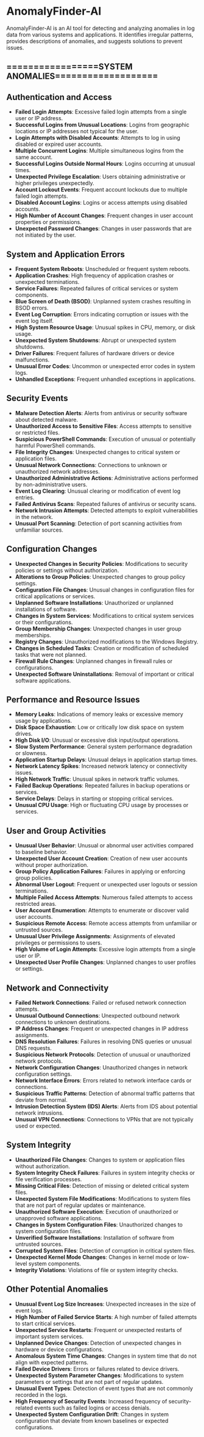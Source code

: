 # AnomalyFinder-AI
AnomalyFinder-AI is an AI tool for detecting and analyzing anomalies in log data from various systems and applications. It identifies irregular patterns, provides descriptions of anomalies, and suggests solutions to prevent issues. 

## =================SYSTEM ANOMALIES===================

## Authentication and Access

- **Failed Login Attempts**: Excessive failed login attempts from a single user or IP address.
- **Successful Logins from Unusual Locations**: Logins from geographic locations or IP addresses not typical for the user.
- **Login Attempts with Disabled Accounts**: Attempts to log in using disabled or expired user accounts.
- **Multiple Concurrent Logins**: Multiple simultaneous logins from the same account.
- **Successful Logins Outside Normal Hours**: Logins occurring at unusual times.
- **Unexpected Privilege Escalation**: Users obtaining administrative or higher privileges unexpectedly.
- **Account Lockout Events**: Frequent account lockouts due to multiple failed login attempts.
- **Disabled Account Logins**: Logins or access attempts using disabled accounts.
- **High Number of Account Changes**: Frequent changes in user account properties or permissions.
- **Unexpected Password Changes**: Changes in user passwords that are not initiated by the user.


## System and Application Errors

- **Frequent System Reboots**: Unscheduled or frequent system reboots.
- **Application Crashes**: High frequency of application crashes or unexpected terminations.
- **Service Failures**: Repeated failures of critical services or system components.
- **Blue Screen of Death (BSOD)**: Unplanned system crashes resulting in BSOD errors.
- **Event Log Corruption**: Errors indicating corruption or issues with the event log itself.
- **High System Resource Usage**: Unusual spikes in CPU, memory, or disk usage.
- **Unexpected System Shutdowns**: Abrupt or unexpected system shutdowns.
- **Driver Failures**: Frequent failures of hardware drivers or device malfunctions.
- **Unusual Error Codes**: Uncommon or unexpected error codes in system logs.
- **Unhandled Exceptions**: Frequent unhandled exceptions in applications.


## Security Events

- **Malware Detection Alerts**: Alerts from antivirus or security software about detected malware.
- **Unauthorized Access to Sensitive Files**: Access attempts to sensitive or restricted files.
- **Suspicious PowerShell Commands**: Execution of unusual or potentially harmful PowerShell commands.
- **File Integrity Changes**: Unexpected changes to critical system or application files.
- **Unusual Network Connections**: Connections to unknown or unauthorized network addresses.
- **Unauthorized Administrative Actions**: Administrative actions performed by non-administrative users.
- **Event Log Clearing**: Unusual clearing or modification of event log entries.
- **Failed Antivirus Scans**: Repeated failures of antivirus or security scans.
- **Network Intrusion Attempts**: Detected attempts to exploit vulnerabilities in the network.
- **Unusual Port Scanning**: Detection of port scanning activities from unfamiliar sources.


## Configuration Changes

- **Unexpected Changes in Security Policies**: Modifications to security policies or settings without authorization.
- **Alterations to Group Policies**: Unexpected changes to group policy settings.
- **Configuration File Changes**: Unusual changes in configuration files for critical applications or services.
- **Unplanned Software Installations**: Unauthorized or unplanned installations of software.
- **Changes in System Services**: Modifications to critical system services or their configurations.
- **Group Membership Changes**: Unexpected changes in user group memberships.
- **Registry Changes**: Unauthorized modifications to the Windows Registry.
- **Changes in Scheduled Tasks**: Creation or modification of scheduled tasks that were not planned.
- **Firewall Rule Changes**: Unplanned changes in firewall rules or configurations.
- **Unexpected Software Uninstallations**: Removal of important or critical software applications.


## Performance and Resource Issues

- **Memory Leaks**: Indications of memory leaks or excessive memory usage by applications.
- **Disk Space Exhaustion**: Low or critically low disk space on system drives.
- **High Disk I/O**: Unusual or excessive disk input/output operations.
- **Slow System Performance**: General system performance degradation or slowness.
- **Application Startup Delays**: Unusual delays in application startup times.
- **Network Latency Spikes**: Increased network latency or connectivity issues.
- **High Network Traffic**: Unusual spikes in network traffic volumes.
- **Failed Backup Operations**: Repeated failures in backup operations or services.
- **Service Delays**: Delays in starting or stopping critical services.
- **Unusual CPU Usage**: High or fluctuating CPU usage by processes or services.


## User and Group Activities

- **Unusual User Behavior**: Unusual or abnormal user activities compared to baseline behavior.
- **Unexpected User Account Creation**: Creation of new user accounts without proper authorization.
- **Group Policy Application Failures**: Failures in applying or enforcing group policies.
- **Abnormal User Logout**: Frequent or unexpected user logouts or session terminations.
- **Multiple Failed Access Attempts**: Numerous failed attempts to access restricted areas.
- **User Account Enumeration**: Attempts to enumerate or discover valid user accounts.
- **Suspicious Remote Access**: Remote access attempts from unfamiliar or untrusted sources.
- **Unusual User Privilege Assignments**: Assignments of elevated privileges or permissions to users.
- **High Volume of Login Attempts**: Excessive login attempts from a single user or IP.
- **Unexpected User Profile Changes**: Unplanned changes to user profiles or settings.


## Network and Connectivity

- **Failed Network Connections**: Failed or refused network connection attempts.
- **Unusual Outbound Connections**: Unexpected outbound network connections to unknown destinations.
- **IP Address Changes**: Frequent or unexpected changes in IP address assignments.
- **DNS Resolution Failures**: Failures in resolving DNS queries or unusual DNS requests.
- **Suspicious Network Protocols**: Detection of unusual or unauthorized network protocols.
- **Network Configuration Changes**: Unauthorized changes in network configuration settings.
- **Network Interface Errors**: Errors related to network interface cards or connections.
- **Suspicious Traffic Patterns**: Detection of abnormal traffic patterns that deviate from normal.
- **Intrusion Detection System (IDS) Alerts**: Alerts from IDS about potential network intrusions.
- **Unusual VPN Connections**: Connections to VPNs that are not typically used or expected.


## System Integrity

- **Unauthorized File Changes**: Changes to system or application files without authorization.
- **System Integrity Check Failures**: Failures in system integrity checks or file verification processes.
- **Missing Critical Files**: Detection of missing or deleted critical system files.
- **Unexpected System File Modifications**: Modifications to system files that are not part of regular updates or maintenance.
- **Unauthorized Software Execution**: Execution of unauthorized or unapproved software applications.
- **Changes in System Configuration Files**: Unauthorized changes to system configuration files.
- **Unverified Software Installations**: Installation of software from untrusted sources.
- **Corrupted System Files**: Detection of corruption in critical system files.
- **Unexpected Kernel Mode Changes**: Changes in kernel mode or low-level system components.
- **Integrity Violations**: Violations of file or system integrity checks.


## Other Potential Anomalies

- **Unusual Event Log Size Increases**: Unexpected increases in the size of event logs.
- **High Number of Failed Service Starts**: A high number of failed attempts to start critical services.
- **Unexpected Service Restarts**: Frequent or unexpected restarts of important system services.
- **Unplanned Device Changes**: Detection of unexpected changes in hardware or device configurations.
- **Anomalous System Time Changes**: Changes in system time that do not align with expected patterns.
- **Failed Device Drivers**: Errors or failures related to device drivers.
- **Unexpected System Parameter Changes**: Modifications to system parameters or settings that are not part of regular updates.
- **Unusual Event Types**: Detection of event types that are not commonly recorded in the logs.
- **High Frequency of Security Events**: Increased frequency of security-related events such as failed logins or access denials.
- **Unexpected System Configuration Drift**: Changes in system configuration that deviate from known baselines or expected configurations.

